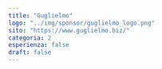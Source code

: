 ```yaml
---
title: "Guglielmo"
logo: "../img/sponsor/guglielmo_logo.png"
sito: "https://www.guglielmo.biz/"
categoria: 2
esperienza: false
draft: false
---
```


  

  